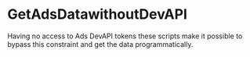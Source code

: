# GetAdsDatawithoutDevAPI
Having no access to Ads DevAPI tokens these scripts make it possible to bypass this constraint and get the data programmatically. 
